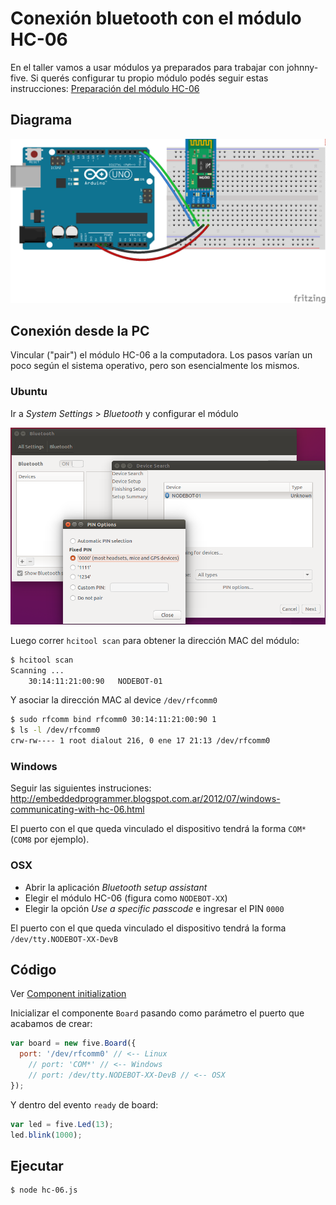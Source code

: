 # Conexión bluetooth con el módulo HC-06

En el taller vamos a usar módulos ya preparados para trabajar con johnny-five. Si querés configurar tu propio módulo podés seguir estas instrucciones: [Preparación del módulo HC-06](../../hc-06/preparacion.md)


## Diagrama
![Conexión HC-06](../../hc-06/hc-06-native-serial.png)

## Conexión desde la PC

Vincular ("pair") el módulo HC-06 a la computadora. Los pasos varían un poco según el sistema operativo, pero son esencialmente los mismos.

### Ubuntu
Ir a *System Settings* > *Bluetooth* y configurar el módulo

![HC-06 Ubuntu](../../hc-06/hc-06-ubuntu.png)

Luego correr ``hcitool scan`` para obtener la dirección MAC del módulo:
```bash
$ hcitool scan
Scanning ...
	30:14:11:21:00:90	NODEBOT-01
```

Y asociar la dirección MAC al device ``/dev/rfcomm0``
```bash
$ sudo rfcomm bind rfcomm0 30:14:11:21:00:90 1
$ ls -l /dev/rfcomm0
crw-rw---- 1 root dialout 216, 0 ene 17 21:13 /dev/rfcomm0
```

### Windows
Seguir las siguientes instruciones: http://embeddedprogrammer.blogspot.com.ar/2012/07/windows-communicating-with-hc-06.html

El puerto con el que queda vinculado el dispositivo tendrá la forma ``COM*`` (``COM8`` por ejemplo).

### OSX

* Abrir la aplicación *Bluetooth setup assistant*
* Elegir el módulo HC-06 (figura como ``NODEBOT-XX``)
* Elegir la opción *Use a specific passcode* e ingresar el PIN ``0000``

El puerto con el que queda vinculado el dispositivo tendrá la forma ``/dev/tty.NODEBOT-XX-DevB``


## Código
Ver [Component initialization](http://johnny-five.io/api/board/#component-initialization)

Inicializar el componente ``Board`` pasando como parámetro el puerto que acabamos de crear:
```js
var board = new five.Board({
  port: '/dev/rfcomm0' // <-- Linux
	// port: 'COM*' // <-- Windows
	// port: /dev/tty.NODEBOT-XX-DevB // <-- OSX
});
```

Y dentro del evento ``ready`` de board:
```js
var led = five.Led(13);
led.blink(1000);
```

## Ejecutar

```bash
$ node hc-06.js
```
